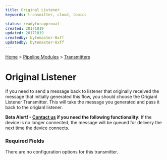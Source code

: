 ```yaml
---
title: Original Listener
keywords: transmitter, cloud, topics

status: readyforapproval
created: 20171019
updated: 20171019
createdby: bytemaster-0xff
updatedby: bytemaster-0xff
---
```

[Home](../../Index.md) > [Pipeline Modules](../Index.md) > [Transmitters](../Transmitter.md)

# Original Listener

If you need to send a message back to listener that originally received the message that initially generated this flow, you should choose the Origianl Listener Transmitter.
This will take the message you generated and pass it back to the origianl listener.  

**Beta Alert! - [Contact us](http://support.nuviot.com/contact) if you need the following functionality:** If the device is no longer connected, the message will be queued for delivery the next time
the device connects.

### Required Fields

There are no configuration options for this transmitter.